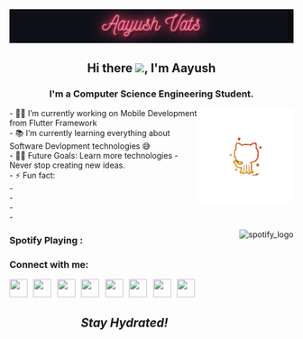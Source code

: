 <img src="https://github.com/aayushvats/aayushvats/blob/main/download%20(4).gif" />
<h2 align='center'>Hi there <img src="https://raw.githubusercontent.com/MartinHeinz/MartinHeinz/master/wave.gif" width="30px">, I'm Aayush</h2>
<h3 align='center'>
I'm a Computer Science Engineering Student.
</h3>
<img align="right" alt="github_logo" height="170px" src="https://github.com/aayushvats/aayushvats/blob/main/1608321511594.png" />
<p>
- 👨‍💻 I’m currently working on Mobile Development from Flutter Framework<br>
- 📚 I’m currently learning everything about Software Devlopment technologies 😅<br>
- 💪🏼 Future Goals: Learn more technologies - Never stop creating new ideas.<br>
- ⚡ Fun fact: <br>
- <br>
- <br>
- <br>
- <br>
</p>

<img align="right" alt="spotify_logo" height="170px" src="https://i.ibb.co/fDM9Rgx/1608467489016.png" />
<h3>Spotify Playing :</h3>


<h3>Connect with me:</h3>
<a href = "https://www.instagram.com/vats.uup/" ><img height="32" width="32" src="https://www.flaticon.com/svg/static/icons/svg/1051/1051262.svg" /></a> &thinsp; <a href = "https://twitter.com/vatsuup" ><img height="32" width="32" src="https://www.flaticon.com/svg/static/icons/svg/1051/1051280.svg" /></a> &thinsp; <a href = "https://open.spotify.com/user/bls7cxahv6v718nh52q0hi551?si=ki9qWILxThuUUBm4LVBebw" ><img height="32" width="32" src="https://www.flaticon.com/svg/static/icons/svg/1051/1051283.svg"/></a> &thinsp; <a href = "https://www.linkedin.com/in/aayush-vats/"><img height="32" width="32" src="https://www.flaticon.com/svg/static/icons/svg/1051/1051282.svg"/></a> &thinsp; <a href= "https://www.reddit.com/user/aayushvats" ><img height="32" width="32" src="https://www.flaticon.com/svg/static/icons/svg/1051/1051279.svg" /></a> &thinsp; <a href = "https://www.last.fm/user/Rick1201" ><img height="32" width="32" src="https://www.flaticon.com/svg/static/icons/svg/1051/1051265.svg" /></a> &thinsp; <a href = "t.me/Rickk_97" ><img height="32" width="32" src="https://www.flaticon.com/svg/static/icons/svg/1051/1051266.svg" /></a> &thinsp; <a href = "https://poetizer.com/author/136146" ><img height="32" width="32" src="https://i.ibb.co/TwGFgmR/1200x630wa-01.jpg" /></a> &thinsp;



<h2 align='center'><i>Stay Hydrated!</i></h2>
